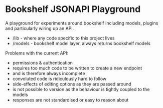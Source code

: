 # Bookshelf JSONAPI Playground

A playground for experiments around bookshelf including models, plugins and particularly wiring up an API.
 
* /lib - where any code specific to this project lives
* /models - bookshelf model layer, always returns bookshelf models

Problems with the current API:

- permissions & authentication
- requires too much code to be written to create a new endpoint
- and is therefore always incomplete
- convoluted code is ridiculously hard to follow
- side-effects of editing options as they are passed around
- is not possible to version as the behaviour is tightly coupled to the models   
- responses are not standardised or easy to reason about 
  
